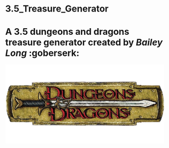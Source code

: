 # 3.5_Treasure_Generator
# A 3.5 dungeons and dragons treasure generator created by *Bailey Long* :goberserk:
![D&D Logo](logo_d&d.jpg)